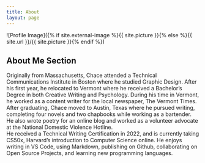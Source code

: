 ```yaml
---
title: About 
layout: page
---
```

![Profile Image]({% if site.external-image %}{{ site.picture }}{% else %}{{ site.url }}/{{ site.picture }}{% endif %})

## About Me Section

Originally from Massachusetts, Chace attended a Technical Communications Institute in Boston where he studied Graphic Design. After his first year, he relocated to Vermont where he received a Bachelor’s Degree in both Creative Writing and Psychology. During his time in Vermont, he worked as a content writer for the local newspaper, The Vermont Times.  
After graduating, Chace moved to Austin, Texas where he pursued writing, completing four novels and two chapbooks while working as a bartender. He also wrote poetry for an online blog and worked as a volunteer advocate at the National Domestic Violence Hotline.   
He received a Technical Writing Certification in 2022, and is currently taking CS50x, Harvard’s introduction to Computer Science online. He enjoys writing in VS Code, using Markdown, publishing on Github, collaborating on Open Source Projects, and learning new programming languages.

<!--- <h2>Skills</h2>

<ul class="skill-list">
	<li>HTML - Jade - Haml - Erb</li>
	<li>Responsive (Mobile First)</li>
	<li>CSS (Stylus, Sass, Less)</li>
	<li>Css Frameworks (Bootstrap, Foundation)</li>
	<li>Javascript (Design Patterns, Testes)</li>
	<li>AngularJS - ReactJS</li>
	<li>Grunt - Gulp - Yeoman</li>
	<li>Git</li>
	<li>PHP</li>
	<li>Python</li>
	<li>MySQL - MongoDB</li>
	<li>Scrum and Kanban</li>
	<li>TDD e Continuous Integration</li>
</ul>

<h2>Projects</h2>

<ul>
	<li><a href="https://github.com/">Lorem Lorem</a></li>
	<li><a href="https://github.com/">Ipsum Dolor</a></li>
	<li><a href="https://github.com/">Dolor Lorem</a></li>
</ul> --->
